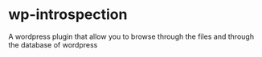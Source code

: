 # wp-introspection

A wordpress plugin that allow you to browse through the files and through the database of wordpress

